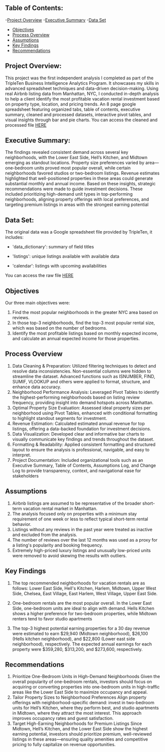 
## Table of Contents:
-[Project Overview](#project-overview)
-[Executive Summary](#executive-summary)
-[Data Set](#data-set)
- [Objectives](#objectives)
- [Process Overview](#process-overview)
- [Assumptions](#assumptions)
- [Key Findings](#key-findings)
- [Recommendations](#recommendations)



## Project Overview: 

This project was the first independent analysis I completed as part of the TripleTen Business Intelligence Analytics Program. It showcases my skills in advanced spreadsheet techniques and data-driven decision-making. Using real Airbnb listing data from Manhattan, NYC, I conducted in-depth analysis to help a client identify the most profitable vacation rental investment based on property type, location, and pricing trends. An 8 page google spreadsheet  featuring organized tabs, table of contents, executive summary, cleaned and processed datasets, interactive pivot tables, and visual insights through bar and pie charts. You can access the cleaned and processed file [HERE](https://docs.google.com/spreadsheets/d/1zwB2ZrLlgm9qiAZPNZt3fdkrLzI40f7p-ygiL3GLIvw/edit?usp=sharing)

## Executive Summary:
The findings revealed consistent demand across several key neighborhoods, with the Lower East Side, Hell’s Kitchen, and Midtown emerging as standout locations. Property size preferences varied by area—one-bedroom units proved most popular overall, while certain neighborhoods favored studios or two-bedroom listings. Revenue estimates highlighted that well-positioned properties in these areas could generate substantial monthly and annual income. Based on these insights, strategic recommendations were made to guide investment decisions. These included prioritizing high-demand unit types in top-performing neighborhoods, aligning property offerings with local preferences, and targeting premium listings in areas with the strongest earning potential



## Data Set:

The original data was a Google spreadsheet file provided by TripleTen, it includes: 

-	'data_dictionary': summary of field titles 

-	'listings': unique listings available with available data

-	'calendar': listings with upcoming availabilities

  You can access the raw file [HERE](https://docs.google.com/spreadsheets/d/1FqcWY7wj30FHoBRBgUvgZMUSxJtQ5u4OiDVtZmZed0Q/edit?usp=sharing)
  







## Objectives
Our three main objectives were:
1.	Find the most popular neighborhoods in the greater NYC area based on reviews.
2.	In those top-3 neighborhoods, find the top-3 most popular rental size, which was based on the number of bedrooms.
3.	Identify the most profitable listings based on monthly expected income, and calculate an annual expected income for those properties.

## Process Overview
1.	Data Cleaning & Preparation:
Utilized filtering techniques to detect and resolve data inconsistencies. Non-essential columns were hidden to streamline the dataset. Advanced functions such as ISNUMBER, FIND, SUMIF, VLOOKUP and others were applied to format, structure, and enhance data accuracy.
2.	Neighborhood Performance Analysis:
Leveraged Pivot Tables to identify the highest-performing neighborhoods based on listing review frequency, providing insight into demand hotspots across Manhattan.
3.	Optimal Property Size Evaluation:
Assessed ideal property sizes per neighborhood using Pivot Tables, enhanced with conditional formatting to highlight standout segments for investment.
4.	Revenue Estimation:
Calculated estimated annual revenue for top listings, offering a data-backed foundation for investment decisions.
5.	Data Visualization:
Developed clear and informative bar charts to visually communicate key findings and trends throughout the dataset.
6.	Formatting & Readability:
Applied consistent formatting and structured layout to ensure the analysis is professional, navigable, and easy to interpret.
7.	Project Documentation:
Included organizational tools such as an Executive Summary, Table of Contents, Assumptions Log, and Change Log to provide transparency, context, and navigational ease for stakeholders


## Assumptions
1) Airbnb listings are assumed to be representative of the broader short-term vacation rental market in Manhattan.
2) The analysis focused only on properties with a minimum stay requirement of one week or less to reflect typical short-term rental behavior.
3) Listings without any reviews in the past year were treated as inactive and excluded from the analysis.
4) The number of reviews over the last 12 months was used as a proxy for a listing's popularity and booking frequency.
5) Extremely high-priced luxury listings and unusually low-priced units were removed to avoid skewing the results with outliers.

## Key Findings
1.	The top recommended neighborhoods for vacation rentals are as follows: Lower East Side, Hell's Kitchen, Harlem, Midtown, Upper West Side, Chelsea, East Village, East Harlem, West Village, Upper East Side.

2.	One-bedroom rentals are the most popular overall. In the Lower East Side, one-bedroom units are ideal to align with demand. Hells Kitchen shows a higher preference for two-bedroom properties, while Midtown renters tend to favor studio apartments

3.	The top-3 highest potential earning properties for a 30 day revenue were estimated to earn $29,940 (Midtown neighborhood), $26,100 (Hells kitchen neighborhood), and $22,800 (Lower east side neighborhood), respectively. The expected annual earnings for each property were $359,280, $313,200, and $273,600, respectively.

## Recommendations

1. Prioritize One-Bedroom Units in High-Demand Neighborhoods
Given the overall popularity of one-bedroom rentals, investors should focus on acquiring or converting properties into one-bedroom units in high-traffic areas like the Lower East Side to maximize occupancy and appeal.
2. Tailor Property Sizes to Neighborhood Preferences
Align property offerings with neighborhood-specific demand: invest in two-bedroom units for Hell’s Kitchen, where they perform best, and studio apartments in Midtown, where they attract the most interest. This approach improves occupancy rates and guest satisfaction.
3. Target High-Earning Neighborhoods for Premium Listings
Since Midtown, Hell’s Kitchen, and the Lower East Side show the highest earning potential, investors should prioritize premium, well-reviewed listings in these areas—ensuring quality amenities and competitive pricing to fully capitalize on revenue opportunities.

